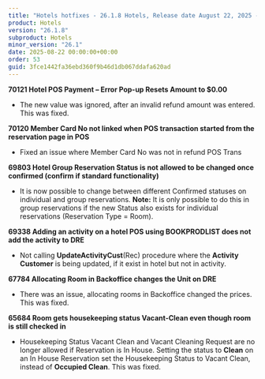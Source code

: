 ```yaml
---
title: "Hotels hotfixes - 26.1.8 Hotels, Release date August 22, 2025 - Hotfixes"
product: Hotels
version: "26.1.8"
subproduct: Hotels
minor_version: "26.1"
date: 2025-08-22 00:00:00+00:00
order: 53
guid: 3fce1442fa36ebd360f9b46d1db067ddafa620ad
---
```


<strong>70121 Hotel POS Payment – Error Pop-up Resets Amount to $0.00</strong>
<ul><li>  The new value was ignored, after an invalid refund amount was entered. This was fixed. </li></ul>
<strong>70120 Member Card No not linked when POS transaction started from the reservation page in POS</strong>
<ul><li>Fixed an issue where Member Card No was not in refund POS Trans</li></ul>
<strong>69803 Hotel Group Reservation Status is not allowed to be changed once confirmed (confirm if standard functionality)</strong>
<ul><li>It is now possible to change between different Confirmed statuses on individual and group reservations. <b>Note:</b> It is only possible to do this in group reservations if the new Status also exists for individual reservations (Reservation Type = Room).</li></ul>
<strong>69338 Adding an activity on a hotel POS using BOOKPRODLIST does not add the activity to DRE</strong>
<ul><li>Not calling <b>UpdateActivityCust</b>(Rec) procedure where the <b>Activity Customer</b> is being updated, if it exist in hotel but not in activity.</li></ul>
<strong>67784 Allocating Room in Backoffice changes the Unit on DRE</strong>
<ul><li>There was an issue, allocating rooms in Backoffice changed the prices. This was fixed.</li></ul>
<strong>65684 Room gets housekeeping status Vacant-Clean even though room is still checked in</strong>
<ul><li>Housekeeping Status Vacant Clean and Vacant Cleaning Request are no longer allowed if Reservation is In House. Setting the status to <b>Clean</b> on an In House Reservation set the Housekeeping Status to Vacant Clean, instead of <b>Occupied Clean</b>. This was fixed.</li></ul>
